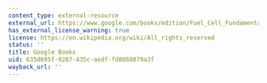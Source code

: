 ```yaml
---
content_type: external-resource
external_url: https://www.google.com/books/edition/Fuel_Cell_Fundamentals/O2JYCwAAQBAJ?hl=en&gbpv=1&pg=PR1&printsec=frontcover
has_external_license_warning: true
license: https://en.wikipedia.org/wiki/All_rights_reserved
status: ''
title: Google Books
uid: 635d695f-9287-435c-aedf-fd8860879a3f
wayback_url: ''
---
```

